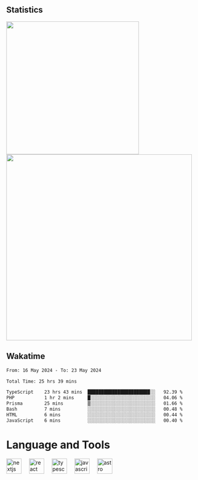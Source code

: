 



## Statistics

<div>
  
  <img src="https://github-readme-stats.vercel.app/api/top-langs/?username=SaukiFutaki&theme=vue-dark&show_icons=true&hide_border=true&layout=compact" width="350">
  <img src="https://github-readme-streak-stats.herokuapp.com/?user=SaukiFutaki&theme=vue-dark&hide_border=true" width="490">
</div>



## Wakatime

<!--START_SECTION:waka-->

```txt
From: 16 May 2024 - To: 23 May 2024

Total Time: 25 hrs 39 mins

TypeScript    23 hrs 43 mins  ███████████████████████░░   92.39 %
PHP           1 hr 2 mins     █░░░░░░░░░░░░░░░░░░░░░░░░   04.06 %
Prisma        25 mins         ▒░░░░░░░░░░░░░░░░░░░░░░░░   01.66 %
Bash          7 mins          ░░░░░░░░░░░░░░░░░░░░░░░░░   00.48 %
HTML          6 mins          ░░░░░░░░░░░░░░░░░░░░░░░░░   00.44 %
JavaScript    6 mins          ░░░░░░░░░░░░░░░░░░░░░░░░░   00.40 %
```

<!--END_SECTION:waka-->

</div>

# Language and Tools

<div align="left">

  <img src="https://img.shields.io/badge/Next.js-000000?logo=nextdotjs&logoColor=white&style=for-the-badge" height="40" alt="nextjs logo"  />
  <img width="12" />
  <img src="https://img.shields.io/badge/React-61DAFB?logo=react&logoColor=black&style=for-the-badge" height="40" alt="react logo"  />
  <img width="12" />
  <img src="https://img.shields.io/badge/TypeScript-3178C6?logo=typescript&logoColor=white&style=for-the-badge" height="40" alt="typescript logo"  />
  <img width="12" />


  <img src="https://img.shields.io/badge/JavaScript-F7DF1E?logo=javascript&logoColor=black&style=for-the-badge" height="40" alt="javascript logo"  />
     <img width="12" />
    <img src="https://img.shields.io/badge/Astro-FF5D01?logo=astro&logoColor=black&style=for-the-badge" height="40" alt="astro logo"  />
</div>




